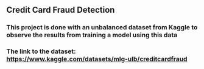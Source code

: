 ## Credit Card Fraud Detection
### This project is done with an unbalanced dataset from Kaggle to observe the results from training a model using this data
### The link to the dataset: https://www.kaggle.com/datasets/mlg-ulb/creditcardfraud
